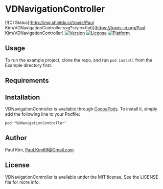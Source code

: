 # VDNavigationController

[![CI Status](http://img.shields.io/travis/Paul Kim/VDNavigationController.svg?style=flat)](https://travis-ci.org/Paul Kim/VDNavigationController)
[![Version](https://img.shields.io/cocoapods/v/VDNavigationController.svg?style=flat)](http://cocoadocs.org/docsets/VDNavigationController)
[![License](https://img.shields.io/cocoapods/l/VDNavigationController.svg?style=flat)](http://cocoadocs.org/docsets/VDNavigationController)
[![Platform](https://img.shields.io/cocoapods/p/VDNavigationController.svg?style=flat)](http://cocoadocs.org/docsets/VDNavigationController)

## Usage

To run the example project, clone the repo, and run `pod install` from the Example directory first.

## Requirements

## Installation

VDNavigationController is available through [CocoaPods](http://cocoapods.org). To install
it, simply add the following line to your Podfile:

    pod "VDNavigationController"

## Author

Paul Kim, Paul.Kim89@Gmail.com

## License

VDNavigationController is available under the MIT license. See the LICENSE file for more info.

